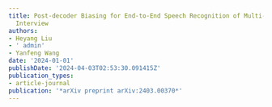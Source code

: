 ```yaml
---
title: Post-decoder Biasing for End-to-End Speech Recognition of Multi-turn Medical
  Interview
authors:
- Heyang Liu
- ' admin'
- Yanfeng Wang
date: '2024-01-01'
publishDate: '2024-04-03T02:53:30.091415Z'
publication_types:
- article-journal
publication: '*arXiv preprint arXiv:2403.00370*'
---
```

